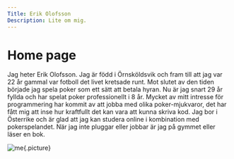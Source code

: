 ```yaml
---
Title: Erik Olofsson
Description: Lite om mig.
---
```


Home page
==========================

Jag heter Erik Olofsson. Jag är född i Örnsköldsvik och fram till att jag var 22 år gammal var fotboll det livet kretsade runt. Mot slutet av den tiden började jag spela poker som ett sätt att betala hyran. Nu är jag snart 29 år fyllda och har spelat poker professionellt i 8 år. Mycket av mitt intresse för programmering har kommit av att jobba
med olika poker-mjukvaror, det har fått mig att inse hur kraftfullt det kan vara att kunna skriva kod. Jag bor i Österrike och är glad att jag kan studera online i kombination med pokerspelandet. När jag inte pluggar eller jobbar är jag på gymmet eller läser en bok.

![me](%assets_url%/img/londonboy.jpg){.picture}